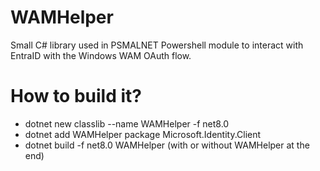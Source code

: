 # WAMHelper

Small C# library used in PSMALNET Powershell module to interact with EntraID with the Windows WAM OAuth flow.

# How to build it?

- dotnet new classlib --name WAMHelper -f net8.0
- dotnet add WAMHelper package Microsoft.Identity.Client
- dotnet build -f net8.0 WAMHelper (with or without WAMHelper at the end)
